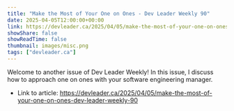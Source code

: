 ```yaml
---
title: "Make the Most of Your One on Ones - Dev Leader Weekly 90"
date: 2025-04-05T12:00:00+00:00
link: https://devleader.ca/2025/04/05/make-the-most-of-your-one-on-ones-dev-leader-weekly-90
showShare: false
showReadTime: false
thumbnail: images/misc.png
tags: ["devleader.ca"]
---
```

Welcome to another issue of Dev Leader Weekly! In this issue, I discuss how to approach one on ones with your software engineering manager.

- Link to article: https://devleader.ca/2025/04/05/make-the-most-of-your-one-on-ones-dev-leader-weekly-90